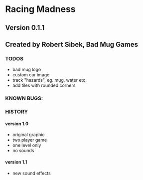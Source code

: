 # Racing Madness

## Version 0.1.1
## Created by Robert Sibek, Bad Mug Games

### TODOS
- bad mug logo
- custom car image
- track "hazards", eg. mug, water etc.
- add tiles with rounded corners

### KNOWN BUGS:

### HISTORY
    
#### version 1.0
- original graphic
- two player game
- one level only
- no sounds

#### version 1.1
- new sound effects

